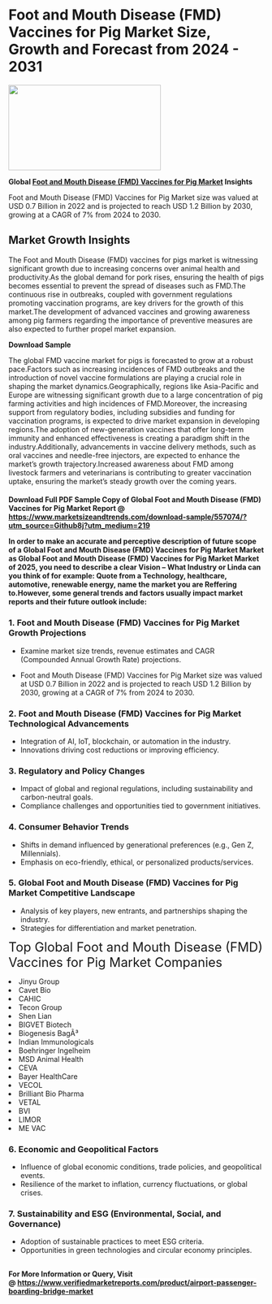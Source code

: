 <H1>Foot and Mouth Disease (FMD) Vaccines for Pig Market Size, Growth and Forecast from 2024 - 2031</H1><img class="aligncenter size-medium wp-image-584254" src="https://thirdeyenews.in/wp-content/uploads/2024/09/Global-Market-Research-300x168.jpeg" alt="" width="300" height="168" /><p><strong>Global&nbsp;<a href="https://www.marketsizeandtrends.com/download-sample/557074/?utm_source=Github8j?utm_medium=219">Foot and Mouth Disease (FMD) Vaccines for Pig Market</a> Insights</strong></p><p>Foot and Mouth Disease (FMD) Vaccines for Pig Market size was valued at USD 0.7 Billion in 2022 and is projected to reach USD 1.2 Billion by 2030, growing at a CAGR of 7% from 2024 to 2030.</p><p><h2>Market Growth Insights</h2> <p>The Foot and Mouth Disease (FMD) vaccines for pigs market is witnessing significant growth due to increasing concerns over animal health and productivity.As the global demand for pork rises, ensuring the health of pigs becomes essential to prevent the spread of diseases such as FMD.The continuous rise in outbreaks, coupled with government regulations promoting vaccination programs, are key drivers for the growth of this market.The development of advanced vaccines and growing awareness among pig farmers regarding the importance of preventive measures are also expected to further propel market expansion.</p> <p><strong>Download Sample</strong></p> <p>The global FMD vaccine market for pigs is forecasted to grow at a robust pace.Factors such as increasing incidences of FMD outbreaks and the introduction of novel vaccine formulations are playing a crucial role in shaping the market dynamics.Geographically, regions like Asia-Pacific and Europe are witnessing significant growth due to a large concentration of pig farming activities and high incidences of FMD.Moreover, the increasing support from regulatory bodies, including subsidies and funding for vaccination programs, is expected to drive market expansion in developing regions.The adoption of new-generation vaccines that offer long-term immunity and enhanced effectiveness is creating a paradigm shift in the industry.Additionally, advancements in vaccine delivery methods, such as oral vaccines and needle-free injectors, are expected to enhance the market’s growth trajectory.Increased awareness about FMD among livestock farmers and veterinarians is contributing to greater vaccination uptake, ensuring the market’s steady growth over the coming years.<h4></p><p><span class=""><strong>Download Full PDF Sample Copy of Global Foot and Mouth Disease (FMD) Vaccines for Pig Market Report</strong> @ <a href="https://www.marketsizeandtrends.com/download-sample/557074/?utm_source=Github8j?utm_medium=219" target="_blank">https://www.marketsizeandtrends.com/download-sample/557074/?utm_source=Github8j?utm_medium=219</a></span></p><p>In order to make an accurate and perceptive description of future scope of a Global&nbsp;Foot and Mouth Disease (FMD) Vaccines for Pig Market Market as Global&nbsp;Foot and Mouth Disease (FMD) Vaccines for Pig Market Market of 2025, you need to describe a clear Vision &ndash; What Industry or Linda can you think of for example: Quote from a Technology, healthcare, automotive, renewable energy, name the market you are Reffering to.However, some general trends and factors usually impact market reports and their future outlook include:</p><h3>1.&nbsp;<strong>Foot and Mouth Disease (FMD) Vaccines for Pig Market Growth Projections</strong></h3><ul><li>Examine market size trends, revenue estimates and CAGR (Compounded Annual Growth Rate) projections.</li><li><p>Foot and Mouth Disease (FMD) Vaccines for Pig Market size was valued at USD 0.7 Billion in 2022 and is projected to reach USD 1.2 Billion by 2030, growing at a CAGR of 7% from 2024 to 2030.</p></li></ul><h3>2.&nbsp;<strong>Foot and Mouth Disease (FMD) Vaccines for Pig Market Technological Advancements</strong></h3><ul><li>Integration of AI, IoT, blockchain, or automation in the industry.</li><li>Innovations driving cost reductions or improving efficiency.</li></ul><h3>3.&nbsp;<strong>Regulatory and Policy Changes</strong></h3><ul><li>Impact of global and regional regulations, including sustainability and carbon-neutral goals.</li><li>Compliance challenges and opportunities tied to government initiatives.</li></ul><h3>4.&nbsp;<strong>Consumer Behavior Trends</strong></h3><ul><li>Shifts in demand influenced by generational preferences (e.g., Gen Z, Millennials).</li><li>Emphasis on eco-friendly, ethical, or personalized products/services.</li></ul><h3>5.&nbsp;<strong>Global Foot and Mouth Disease (FMD) Vaccines for Pig Market Competitive Landscape</strong></h3><ul><li>Analysis of key players, new entrants, and partnerships shaping the industry.</li><li>Strategies for differentiation and market penetration.</li></ul><p data-pm-slice="1 1 []"><span style="color: inherit; font-family: inherit; font-size: 25px;">Top Global Foot and Mouth Disease (FMD) Vaccines for Pig Market Companies</span></p><div class="" data-test-id=""><p><li>Jinyu Group</li><li> Cavet Bio</li><li> CAHIC</li><li> Tecon Group</li><li> Shen Lian</li><li> BIGVET Biotech</li><li> Biogenesis BagÃ³</li><li> Indian Immunologicals</li><li> Boehringer Ingelheim</li><li> MSD Animal Health</li><li> CEVA</li><li> Bayer HealthCare</li><li> VECOL</li><li> Brilliant Bio Pharma</li><li> VETAL</li><li> BVI</li><li> LIMOR</li><li> ME VAC</li></p></div><h3>6.&nbsp;<strong>Economic and Geopolitical Factors</strong></h3><ul><li>Influence of global economic conditions, trade policies, and geopolitical events.</li><li>Resilience of the market to inflation, currency fluctuations, or global crises.</li></ul><h3>7.&nbsp;<strong>Sustainability and ESG (Environmental, Social, and Governance)</strong></h3><ul><li>Adoption of sustainable practices to meet ESG criteria.</li><li>Opportunities in green technologies and circular economy principles.</li></ul><h2><strong style="font-size: 14px;">For More Information or Query, Visit @&nbsp;</strong><a style="background-color: #ffffff; font-size: 14px;" href="https://www.marketsizeandtrends.com/report/foot-and-mouth-disease-fmd-vaccines-for-pig-market/" target="_blank">https://www.verifiedmarketreports.com/product/airport-passenger-boarding-bridge-market</a></h2>